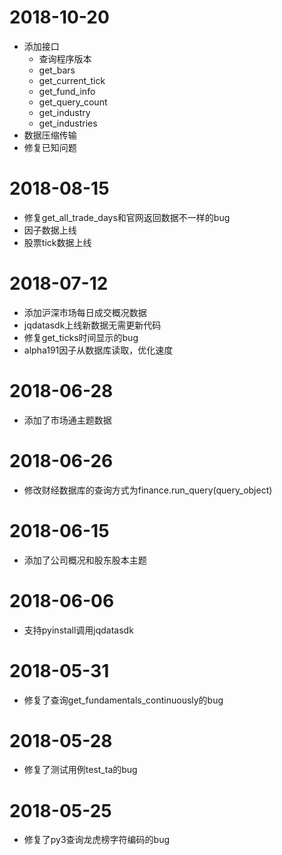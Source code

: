 # 2018-10-20
- 添加接口
    + 查询程序版本
    + get_bars
    + get_current_tick
    + get_fund_info
    + get_query_count
    + get_industry
    + get_industries
- 数据压缩传输
- 修复已知问题

# 2018-08-15
- 修复get_all_trade_days和官网返回数据不一样的bug
- 因子数据上线
- 股票tick数据上线

# 2018-07-12
- 添加沪深市场每日成交概况数据
- jqdatasdk上线新数据无需更新代码
- 修复get_ticks时间显示的bug
- alpha191因子从数据库读取，优化速度

# 2018-06-28
- 添加了市场通主题数据

# 2018-06-26
- 修改财经数据库的查询方式为finance.run_query(query_object)

# 2018-06-15
- 添加了公司概况和股东股本主题

# 2018-06-06
- 支持pyinstall调用jqdatasdk

# 2018-05-31
- 修复了查询get_fundamentals_continuously的bug

# 2018-05-28
- 修复了测试用例test_ta的bug

# 2018-05-25
- 修复了py3查询龙虎榜字符编码的bug


